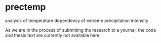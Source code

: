 # prectemp
analysis of temperature dependency of extreme precipitation intensity

As we are in the process of submitting the research to a yournal, the code and thesis text are currently not available here.

